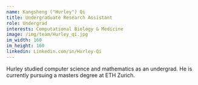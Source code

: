 ```yaml
---
name: Kangsheng ("Hurley") Qi
title: Undergraduate Research Assistant
role: Undergrad
interests: Computational Biology & Medicine
image: /img/team/Hurley_qi.jpg
im_width: 160
im_height: 160
linkedin: Linkedin.com/in/Hurley-Qi
---
```

Hurley studied computer science and mathematics as an undergrad. He is currently pursuing a masters degree at ETH Zurich. 

